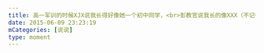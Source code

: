 ```yaml
---
title: 高一军训的时候XJX说我长得好像她一个初中同学，<br>彭教官说我长的像XXX（不记得了），<br>后来军训完了，有人说我长得像18班的某人，PS：我当时20班，<br>上个星期LYT又说她看快乐大本营上有个人长得好像我，那人减肥减了40斤，<br>今天看考场ZFJ又说我长像坐在他边上的一个人，还是个女的！！(#ﾟДﾟ)，<br>结果就是他们所有人放在一起都长得不像，我这张脸是有多大众化？🙃🙃
date: 2015-06-09 23:23:19
mCategories: [说说]
type: moment
---
```


<div id="pics-20150609232319"></div>

<script>
var data = [
    {"link": "2015-06-09_000000.jpeg", "type": "shuoshuo"}
];
picsRender(data, "pics-20150609232319");
</script>
